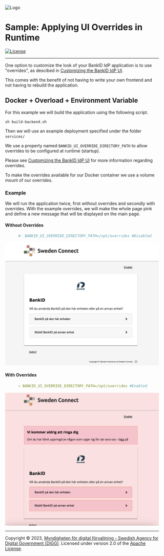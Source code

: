 ![Logo](../docs/images/sweden-connect.png)

# Sample: Applying UI Overrides in Runtime

[![License](https://img.shields.io/badge/License-Apache%202.0-blue.svg)](https://opensource.org/licenses/Apache-2.0)

---

One option to customize the look of your BankID IdP application is to use "overrides", as descibed in [Customizing the BankID IdP UI](https://docs.swedenconnect.se/bankid-saml-idp/override.html#customizing-the-bankid-idp-ui).

This comes with the benefit of not having to write your own frontend and not having to rebuild the application.

## Docker + Overload + Environment Variable

For this example we will build the application using the following script.
```shell
sh build-backend.sh
```

Then we will use an example deployment specified under the folder `services/`

We use a property named `BANKID_UI_OVERRIDE_DIRECTORY_PATH` to allow overrides to be configured
at runtime (startup).

Please see [Customizing the BankID IdP UI](https://docs.swedenconnect.se/bankid-saml-idp/override.html#customizing-the-bankid-idp-ui) for more information regarding overrides.

To make the overrides available for our Docker container we use a volume mount of our overrides.

### Example

We will run the application twice, first without overrides and secondly with overrides.
With the example overrides, we will make the whole page pink and define a new message that will be 
displayed on the main page.

#### Without Overrides
```yml
      #- BANKID_UI_OVERRIDE_DIRECTORY_PATH=/opt/overrides #Disabled
```

![Before](before.png)
#### With Overrides
```yml
      - BANKID_UI_OVERRIDE_DIRECTORY_PATH=/opt/overrides #Enabled
```
![After](after.png)

---

Copyright &copy; 2023, [Myndigheten för digital förvaltning - Swedish Agency for Digital Government (DIGG)](http://www.digg.se). Licensed under version 2.0 of the [Apache License](http://www.apache.org/licenses/LICENSE-2.0).